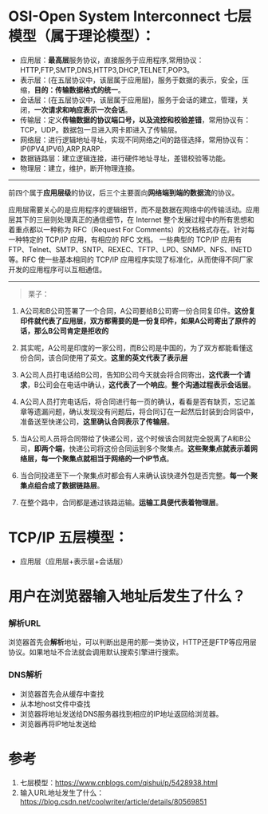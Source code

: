# OSI-Open System Interconnect 七层模型（属于理论模型）：

- 应用层：**最高层**服务协议，直接服务于应用程序,常用协议：HTTP,FTP,SMTP,DNS,HTTP3,DHCP,TELNET,POP3。
- 表示层：(在五层协议中，该层属于应用层)，服务于数据的表示，安全，压缩，**目的：传输数据格式的统一**。
- 会话层：(在五层协议中，该层属于应用层)，服务于会话的建立，管理，关闭，**一次请求和响应表示一次会话**。
- 传输层：定义**传输数据的协议端口号，以及流控和校验差错**，常用协议有：TCP，UDP。数据包一旦进入网卡即进入了传输层。
- 网络层：进行逻辑地址寻址，实现不同网络之间的路径选择，常用协议有：IP(IPV4,IPV6),ARP,RARP.
- 数据链路层：建立逻辑连接，进行硬件地址寻址，差错校验等功能。
- 物理层：建立，维护，断开物理连接。

---

前四个属于**应用层级**的协议，后三个主要面向**网络端到端的数据流**的协议。

应用层需要关心的是应用程序的逻辑细节，而不是数据在网络中的传输活动。应用层其下的三层则处理真正的通信细节，在 Internet 整个发展过程中的所有思想和着重点都以一种称为 RFC（Request For Comments）的文档格式存在。针对每一种特定的 TCP/IP 应用，有相应的 RFC 文档。
一些典型的 TCP/IP 应用有 FTP、Telnet、SMTP、SNTP、REXEC、TFTP、LPD、SNMP、NFS、INETD 等。RFC 使一些基本相同的 TCP/IP 应用程序实现了标准化，从而使得不同厂家开发的应用程序可以互相通信。


------
> 栗子：

1. A公司和B公司签署了一个合同，A公司要给B公司寄一份合同复印件。**这份复印件就代表了应用层，双方都需要的是一份复印件，如果A公司寄出了原件的话，那么B公司肯定是拒收的**

2. 其实呢，A公司是印度的一家公司，而B公司是中国的，为了双方都能看懂这份合同，该合同使用了英文。**这里的英文代表了表示层**

3. A公司人员打电话给B公司，告知B公司今天就会将合同寄出，**这代表一个请求**，B公司会在电话中确认，**这代表了一个响应**。**整个沟通过程表示会话层**。

4. A公司人员打完电话后，将合同进行每一页的确认，看看是否有缺页，忘记盖章等遗漏问题，确认发现没有问题后，将合同订在一起然后封装到合同袋中，准备送至快递公司，**这里确认合同表示了传输层**。

5. 当A公司人员将合同带给了快递公司，这个时候该合同就完全脱离了A和B公司，**即两个端**，快递公司将这份合同运到多个聚集点。**这些聚集点就表示着网络层，每一个聚集点就相当于网络的一个IP节点**。

6. 当合同投递至下一个聚集点时都会有人来确认该快递外包是否完整。**每一个聚集点组合成了数据链路层**。

7. 在整个路中，合同都是通过铁路运输。**运输工具便代表着物理层**。


# TCP/IP 五层模型：

- 应用层（应用层+表示层+会话层）


# 用户在浏览器输入地址后发生了什么？

### 解析URL

浏览器首先会**解析**地址，可以判断出是用的那一类协议，HTTP还是FTP等应用层协议。如果地址不合法就会调用默认搜索引擎进行搜索。

### DNS解析

- 浏览器首先会从缓存中查找
- 从本地host文件中查找
- 浏览器将地址发送给DNS服务器找到相应的IP地址返回给浏览器。
- 浏览器再将IP地址发送给

# 参考

1. 七层模型：https://www.cnblogs.com/qishui/p/5428938.html
2. 输入URL地址发生了什么： https://blog.csdn.net/coolwriter/article/details/80569851